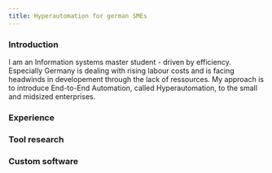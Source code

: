 ```yaml
---
title: Hyperautomation for german SMEs
---
```

### Introduction
I am an Information systems master student - driven by efficiency. Especially Germany is dealing with rising labour costs and is facing headwinds in developement through the lack of ressources. My approach is to introduce End-to-End Automation, called Hyperautomation, to the small and midsized enterprises. 

### Experience
### Tool research
### Custom software
